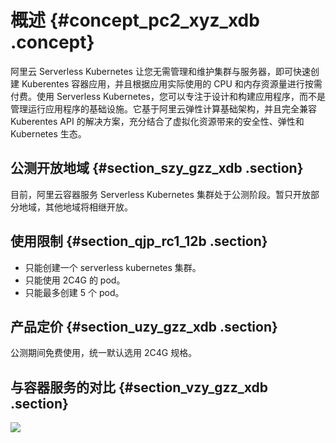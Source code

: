 # 概述 {#concept_pc2_xyz_xdb .concept}

阿里云 Serverless Kubernetes 让您无需管理和维护集群与服务器，即可快速创建 Kuberentes 容器应用，并且根据应用实际使用的 CPU 和内存资源量进行按需付费。使用 Serverless Kubernetes，您可以专注于设计和构建应用程序，而不是管理运行应用程序的基础设施。它基于阿里云弹性计算基础架构，并且完全兼容 Kuberentes API 的解决方案，充分结合了虚拟化资源带来的安全性、弹性和 Kubernetes 生态。

## 公测开放地域 {#section_szy_gzz_xdb .section}

目前，阿里云容器服务 Serverless Kubernetes 集群处于公测阶段。暂只开放部分地域，其他地域将相继开放。

## 使用限制 {#section_qjp_rc1_12b .section}

-   只能创建一个 serverless kubernetes 集群。
-   只能使用 2C4G 的 pod。
-   只能最多创建 5 个 pod。

## 产品定价 {#section_uzy_gzz_xdb .section}

公测期间免费使用，统一默认选用 2C4G 规格。

## 与容器服务的对比 {#section_vzy_gzz_xdb .section}

![](http://static-aliyun-doc.oss-cn-hangzhou.aliyuncs.com/assets/img/16462/154821651510232_zh-CN.png)

